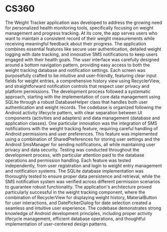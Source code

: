 # CS360
The Weight Tracker application was developed to address the growing need for personalized health monitoring tools, specifically focusing on weight management and progress tracking. At its core, the app serves users who want to maintain a consistent record of their weight measurements while receiving meaningful feedback about their progress. The application combines essential features like secure user authentication, detailed weight logging with date tracking, and innovative SMS notifications to keep users engaged with their health goals. The user interface was carefully designed around a bottom navigation pattern, providing easy access to both the weight tracking database and notification settings. Each screen was purposefully crafted to be intuitive and user-friendly, featuring clear input fields for weight entries, a comprehensive history view using RecyclerView, and straightforward notification controls that respect user privacy and platform permissions. The development process followed a systematic approach, starting with the implementation of core data management using SQLite through a robust DatabaseHelper class that handles both user authentication and weight records. The codebase is organized following the Android activity lifecycle pattern, with clear separation between UI components (activities and adapters) and data management (database and application classes). One particular innovation was the integration of SMS notifications with the weight tracking feature, requiring careful handling of Android permissions and user preferences. This feature was implemented using a combination of SharedPreferences for storing user settings and the Android SmsManager for sending notifications, all while maintaining user privacy and data security. Testing was conducted throughout the development process, with particular attention paid to the database operations and permission handling. Each feature was tested independently, from user registration and login to weight entry management and notification systems. The SQLite database implementation was thoroughly tested to ensure proper data persistence and retrieval, while the SMS notification system was verified across different permission scenarios to guarantee robust functionality. The application's architecture proved particularly successful in the weight tracking component, where the combination of RecyclerView for displaying weight history, MaterialButton for user interactions, and DatePickerDialog for date selection created a seamless and intuitive user experience. The codebase demonstrates strong knowledge of Android development principles, including proper activity lifecycle management, efficient database operations, and thoughtful implementation of user-centered design patterns.

